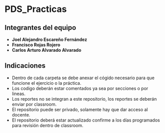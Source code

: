 # PDS_Practicas

## Integrantes del equipo

- **Joel Alejandro Escareño Fernández**
- **Francisco Rojas Rojero**
- **Carlos Arturo Alvarado Alvarado**

## Indicaciones

- Dentro de cada carpeta se debe anexar el cógido necesario para que funcione el ejercicio o la práctica. 
- Los codigo deberán estar comentados ya sea por secciones o por lineas. 
- Los reportes no se integran a este repositorio, los reportes se deberán enviar por classroom.
- El repositorio puede ser privado, solamente hay que dar acceso al docente. 
- El repositorio deberá estar actualizado confirme a los días programados para revisión dentro de classroom.
